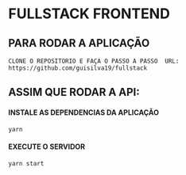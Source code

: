 # FULLSTACK FRONTEND

## PARA RODAR A APLICAÇÃO
`
CLONE O REPOSITORIO E FAÇA O PASSO A PASSO 
URL: https://github.com/guisilva19/fullstack
`

## ASSIM QUE RODAR A API:

#### INSTALE AS DEPENDENCIAS DA APLICAÇÃO 
```
yarn 
```

#### EXECUTE O SERVIDOR
```
yarn start
```